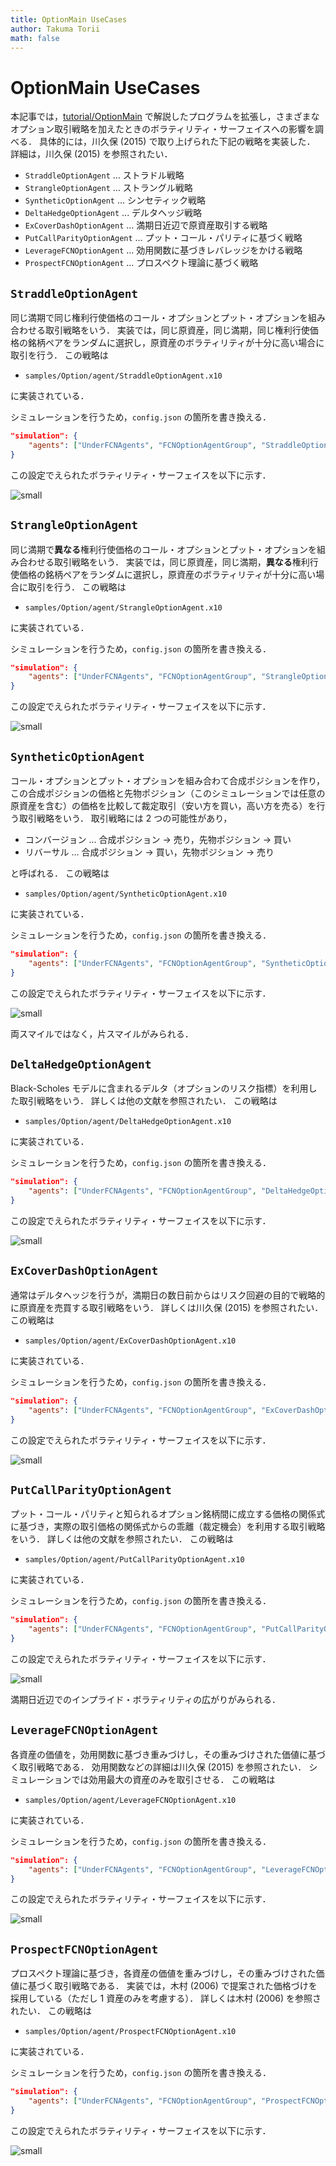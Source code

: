 ```yaml
---
title: OptionMain UseCases
author: Takuma Torii
math: false
---
```


# OptionMain UseCases

本記事では，[tutorial/OptionMain](OptionMain) で解説したプログラムを拡張し，さまざまなオプション取引戦略を加えたときのボラティリティ・サーフェイスへの影響を調べる．
具体的には，川久保 (2015) で取り上げられた下記の戦略を実装した．
詳細は，川久保 (2015) を参照されたい．

  * `StraddleOptionAgent` ... ストラドル戦略
  * `StrangleOptionAgent` ... ストラングル戦略
  * `SyntheticOptionAgent` ... シンセティック戦略
  * `DeltaHedgeOptionAgent` ... デルタヘッジ戦略
  * `ExCoverDashOptionAgent` ... 満期日近辺で原資産取引する戦略
  * `PutCallParityOptionAgent` ... プット・コール・パリティに基づく戦略
  * `LeverageFCNOptionAgent` ... 効用関数に基づきレバレッジをかける戦略
  * `ProspectFCNOptionAgent` ... プロスペクト理論に基づく戦略


## `StraddleOptionAgent`

同じ満期で同じ権利行使価格のコール・オプションとプット・オプションを組み合わせる取引戦略をいう．
実装では，同じ原資産，同じ満期，同じ権利行使価格の銘柄ペアをランダムに選択し，原資産のボラティリティが十分に高い場合に取引を行う．
この戦略は

  * `samples/Option/agent/StraddleOptionAgent.x10`

に実装されている．

シミュレーションを行うため，`config.json` の箇所を書き換える．

```json
"simulation": {
    "agents": ["UnderFCNAgents", "FCNOptionAgentGroup", "StraddleOptionAgents"]
}
```

この設定でえられたボラティリティ・サーフェイスを以下に示す．

![small](/tutorial/OptionMain.figs/figXX-straddle.png)


## `StrangleOptionAgent`

同じ満期で**異なる**権利行使価格のコール・オプションとプット・オプションを組み合わせる取引戦略をいう．
実装では，同じ原資産，同じ満期，**異なる**権利行使価格の銘柄ペアをランダムに選択し，原資産のボラティリティが十分に高い場合に取引を行う．
この戦略は

  * `samples/Option/agent/StrangleOptionAgent.x10`

に実装されている．

シミュレーションを行うため，`config.json` の箇所を書き換える．

```json
"simulation": {
    "agents": ["UnderFCNAgents", "FCNOptionAgentGroup", "StrangleOptionAgents"]
}
```

この設定でえられたボラティリティ・サーフェイスを以下に示す．

![small](/tutorial/OptionMain.figs/figXX-strangle.png)


## `SyntheticOptionAgent`

コール・オプションとプット・オプションを組み合わて合成ポジションを作り，この合成ポジションの価格と先物ポジション（このシミュレーションでは任意の原資産を含む）の価格を比較して裁定取引（安い方を買い，高い方を売る）を行う取引戦略をいう．
取引戦略には 2 つの可能性があり，

  * コンバージョン ... 合成ポジション → 売り，先物ポジション → 買い
  * リバーサル ... 合成ポジション → 買い，先物ポジション → 売り

と呼ばれる．
この戦略は

  * `samples/Option/agent/SyntheticOptionAgent.x10`

に実装されている．

シミュレーションを行うため，`config.json` の箇所を書き換える．

```json
"simulation": {
    "agents": ["UnderFCNAgents", "FCNOptionAgentGroup", "SyntheticOptionAgents"]
}
```

この設定でえられたボラティリティ・サーフェイスを以下に示す．

![small](/tutorial/OptionMain.figs/figXX-synthetic.png)

両スマイルではなく，片スマイルがみられる．


## `DeltaHedgeOptionAgent`

Black-Scholes モデルに含まれるデルタ（オプションのリスク指標）を利用した取引戦略をいう．
詳しくは他の文献を参照されたい．
この戦略は

  * `samples/Option/agent/DeltaHedgeOptionAgent.x10`

に実装されている．

シミュレーションを行うため，`config.json` の箇所を書き換える．

```json
"simulation": {
    "agents": ["UnderFCNAgents", "FCNOptionAgentGroup", "DeltaHedgeOptionAgents"]
}
```

この設定でえられたボラティリティ・サーフェイスを以下に示す．

![small](/tutorial/OptionMain.figs/figXX-deltahedge.png)


## `ExCoverDashOptionAgent`

通常はデルタヘッジを行うが，満期日の数日前からはリスク回避の目的で戦略的に原資産を売買する取引戦略をいう．
詳しくは川久保 (2015) を参照されたい．
この戦略は

  * `samples/Option/agent/ExCoverDashOptionAgent.x10`

に実装されている．

シミュレーションを行うため，`config.json` の箇所を書き換える．

```json
"simulation": {
    "agents": ["UnderFCNAgents", "FCNOptionAgentGroup", "ExCoverDashOptionAgents"]
}
```

この設定でえられたボラティリティ・サーフェイスを以下に示す．

![small](/tutorial/OptionMain.figs/figXX-excoverdash.png)


## `PutCallParityOptionAgent`

プット・コール・パリティと知られるオプション銘柄間に成立する価格の関係式に基づき，実際の取引価格の関係式からの乖離（裁定機会）を利用する取引戦略をいう．
詳しくは他の文献を参照されたい．
この戦略は

  * `samples/Option/agent/PutCallParityOptionAgent.x10`

に実装されている．

シミュレーションを行うため，`config.json` の箇所を書き換える．

```json
"simulation": {
    "agents": ["UnderFCNAgents", "FCNOptionAgentGroup", "PutCallParityOptionAgents"]
}
```

この設定でえられたボラティリティ・サーフェイスを以下に示す．

![small](/tutorial/OptionMain.figs/figXX-putcallparity02.png)

満期日近辺でのインプライド・ボラティリティの広がりがみられる．


## `LeverageFCNOptionAgent`

各資産の価値を，効用関数に基づき重みづけし，その重みづけされた価値に基づく取引戦略である．
効用関数などの詳細は川久保 (2015) を参照されたい．
シミュレーションでは効用最大の資産のみを取引させる．
この戦略は

  * `samples/Option/agent/LeverageFCNOptionAgent.x10`

に実装されている．

シミュレーションを行うため，`config.json` の箇所を書き換える．

```json
"simulation": {
    "agents": ["UnderFCNAgents", "FCNOptionAgentGroup", "LeverageFCNOptionAgents"]
}
```

この設定でえられたボラティリティ・サーフェイスを以下に示す．

![small](/tutorial/OptionMain.figs/figXX-leverage.png)


## `ProspectFCNOptionAgent`

プロスペクト理論に基づき，各資産の価値を重みづけし，その重みづけされた価値に基づく取引戦略である．
実装では，木村 (2006) で提案された価格づけを採用している（ただし 1 資産のみを考慮する）．
詳しくは木村 (2006) を参照されたい．
この戦略は

  * `samples/Option/agent/ProspectFCNOptionAgent.x10`

に実装されている．

シミュレーションを行うため，`config.json` の箇所を書き換える．

```json
"simulation": {
    "agents": ["UnderFCNAgents", "FCNOptionAgentGroup", "ProspectFCNOptionAgents"]
}
```

この設定でえられたボラティリティ・サーフェイスを以下に示す．

![small](/tutorial/OptionMain.figs/figXX-prospect.png)



